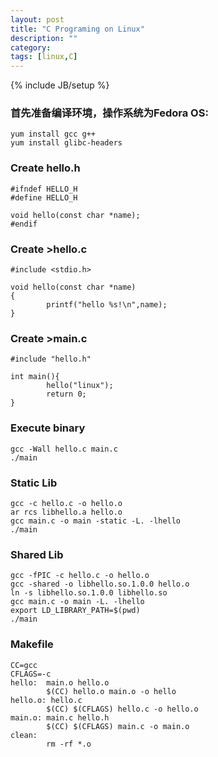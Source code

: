 ```yaml
---
layout: post
title: "C Programing on Linux"
description: ""
category: 
tags: [linux,C]
---
```

{% include JB/setup %}

### 首先准备编译环境，操作系统为Fedora OS: ###

    yum install gcc g++
	yum install glibc-headers

### Create hello.h  ###
    #ifndef HELLO_H
    #define HELLO_H
    
    void hello(const char *name);
    #endif


### Create >hello.c ###

    #include <stdio.h>
    
    void hello(const char *name)
    {
            printf("hello %s!\n",name);
    }

### Create >main.c ###

    #include "hello.h"
    
    int main(){
            hello("linux");
            return 0;
    }
	
### Execute binary ###

    gcc -Wall hello.c main.c
	./main
	
### Static Lib ####

    gcc -c hello.c -o hello.o
	ar rcs libhello.a hello.o
	gcc main.c -o main -static -L. -lhello
	./main
	
### Shared Lib ####

    gcc -fPIC -c hello.c -o hello.o
	gcc -shared -o libhello.so.1.0.0 hello.o
	ln -s libhello.so.1.0.0 libhello.so
	gcc main.c -o main -L. -lhello
	export LD_LIBRARY_PATH=$(pwd)
	./main
	
### Makefile ####

    CC=gcc
    CFLAGS=-c
    hello:  main.o hello.o
            $(CC) hello.o main.o -o hello
    hello.o: hello.c
            $(CC) $(CFLAGS) hello.c -o hello.o
    main.o: main.c hello.h
            $(CC) $(CFLAGS) main.c -o main.o
    clean:
            rm -rf *.o
